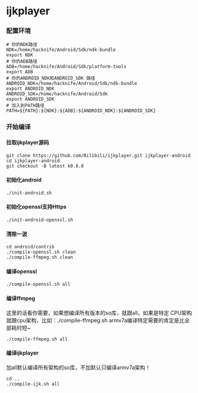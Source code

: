 # ijkplayer

### 配置环境
```
# 你的NDK路径
NDK=/home/hacknife/Android/Sdk/ndk-bundle
export NDK
# 你的ADB路径
ADB=/home/hacknife/Android/Sdk/platform-tools
export ADB
# 你的ANDROID_NDK和ANDROID_SDK 路径
ANDROID_NDK=/home/hacknife/Android/Sdk/ndk-bundle
export ANDROID_NDK
ANDROID_SDK=/home/hacknife/Android/Sdk
export ANDROID_SDK 
# 加入到PATH路径
PATH=${PATH}:${NDK}:${ADB}:${ANDROID_NDK}:${ANDROID_SDK}
```
### 开始编译
#### 拉取ijkplayer源码
```
git clone https://github.com/Bilibili/ijkplayer.git ijkplayer-android
cd ijkplayer-android
git checkout -B latest k0.8.8
```
#### 初始化android
```
./init-android.sh
```
#### 初始化openssl支持Https
```
./init-android-openssl.sh
```
#### 清除一波
```
cd android/contrib
./compile-openssl.sh clean
./compile-ffmpeg.sh clean
```
#### 编译openssl
```
./compile-openssl.sh all
```
#### 编译ffmpeg
这里的话看你需要，如果想编译所有版本的so库，就跟all，如果是特定 CPU架构就跟cpu架构，比如：./compile-ffmpeg.sh armv7a编译特定需要的肯定是比全部耗时短~
```
./compile-ffmpeg.sh all
```
#### 编译ijkplayer
加all默认编译所有架构的so库，不加默认只编译armv7a架构！
```
cd ..
./compile-ijk.sh all
```
